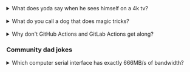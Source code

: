 <details>
  <summary>What does yoda say when he sees himself on a 4k tv?</summary>
  <b>HDMI</b>
</details>

<br>

<details>
  <summary>What do you call a dog that does magic tricks?</summary>
  <b>A labracadabrador</b>
</details>

<br>

<details>
  <summary>Why don't GitHub Actions and GitLab Actions get along?</summary>
  <b>They don't CI to eye</b>
</details>

### Community dad jokes

<details>
  <summary>Which computer serial interface has exactly 666MB/s of bandwidth?</summary>
  <b>SATA-N</b>
</details>

<br>
